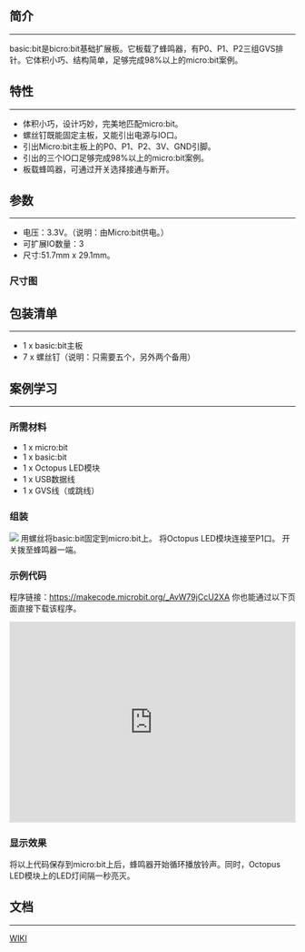 ## 简介
---

basic:bit是bicro:bit基础扩展板。它板载了蜂鸣器，有P0、P1、P2三组GVS排针。它体积小巧、结构简单，足够完成98%以上的micro:bit案例。


## 特性
---

- 体积小巧，设计巧妙，完美地匹配micro:bit。
- 螺丝钉既能固定主板，又能引出电源与IO口。
- 引出Micro:bit主板上的P0、P1、P2、3V、GND引脚。
- 引出的三个IO口足够完成98%以上的micro:bit案例。
- 板载蜂鸣器，可通过开关选择接通与断开。


## 参数
---

- 电压：3.3V。（说明：由Micro:bit供电。）
- 可扩展IO数量：3
- 尺寸:51.7mm x 29.1mm。

### 尺寸图


## 包装清单
---

- 1 x basic:bit主板
- 7 x 螺丝钉（说明：只需要五个，另外两个备用）


## 案例学习
---

### 所需材料

- 1 x micro:bit
- 1 x basic:bit
- 1 x Octopus LED模块
- 1 x USB数据线
- 1 x GVS线（或跳线）


### 组装

![](https://i.imgur.com/CIdYsAa.jpg)
用螺丝将basic:bit固定到micro:bit上。
将Octopus LED模块连接至P1口。
开关拨至蜂鸣器一端。

### 示例代码

程序链接：https://makecode.microbit.org/_AvW79jCcU2XA
你也能通过以下页面直接下载该程序。

<div style="position:relative;height:0;padding-bottom:70%;overflow:hidden;"><iframe style="position:absolute;top:0;left:0;width:100%;height:100%;" src="https://makecode.microbit.org/#pub:_AvW79jCcU2XA" frameborder="0" sandbox="allow-popups allow-forms allow-scripts allow-same-origin"></iframe></div>


### 显示效果

将以上代码保存到micro:bit上后，蜂鸣器开始循环播放铃声。同时，Octopus LED模块上的LED灯间隔一秒亮灭。


## 文档
---

[WIKI](wiki链接)
